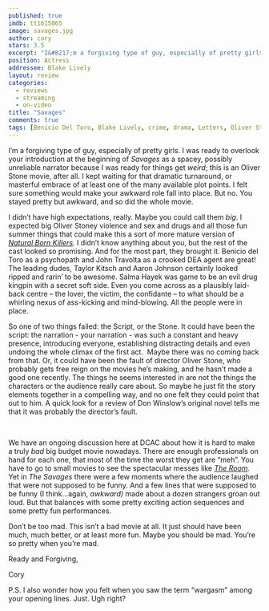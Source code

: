 ```yaml
---
published: true
imdb: tt1615065
image: savages.jpg
author: cory
stars: 3.5
excerpt: "I&#8217;m a forgiving type of guy, especially of pretty girls. I was ready to overlook your introduction at the beginning of <em>Savages </em>as a spacey, possibly unreliable narrator because I was ready for things get <em>weird</em>; this is an Oliver Stone movie, after all. "
position: Actress
addressee: Blake Lively
layout: review
categories:
  - reviews
  - streaming
  - on-video
title: "Savages"
comments: true
tags: [Benicio Del Toro, Blake Lively, crime, drama, Letters, Oliver Stone, Salma Hayek, Savages]
---
```

<p>I&#8217;m a forgiving type of guy, especially of pretty girls. I was ready to overlook your introduction at the beginning of <em>Savages </em>as a spacey, possibly unreliable narrator because I was ready for things get <em>weird</em>; this is an Oliver Stone movie, after all. I kept waiting for that dramatic turnaround, or masterful embrace of at least one of the many available plot points. I felt sure something would make your awkward role fall into place. But no. You stayed pretty but awkward, and so did the whole movie.</p>
<p>I didn&#8217;t have high expectations, really. Maybe you could call them <em>big</em>. I expected big Oliver Stoney violence and sex and drugs and all those fun summer things that could make this a sort of more mature version of <a href="http://www.zip.ca/Browse/Title.aspx?f=clid(108689)"><em>Natural Born Killers</em></a><em>. </em>I didn&#8217;t know anything about you, but the rest of the cast looked so promising. And for the most part, they brought it. Benicio del Toro as a psychopath and John Travolta as a crooked DEA agent are great! The leading dudes, Taylor Kitsch and Aaron Johnson certainly looked ripped and rarin&#8217; to be awesome. Salma Hayek was game to be an evil drug kingpin with a secret soft side. Even you come across as a plausibly laid-back centre &ndash; the lover, the victim, the confidante &ndash; to what should be a whirling nexus of ass-kicking and mind-blowing. All the people were in place.&nbsp;</p>
<p>So one of two things failed: the Script, or the Stone. It could have been the script: the narration - your narration - was such a constant and heavy presence, introducing everyone, establishing distracting details and even undoing the whole climax of the first act.&nbsp; Maybe there was no coming back from that. Or, it could have been the fault of director Oliver Stone, who probably gets free reign on the movies he&#8217;s making, and he hasn&#8217;t made a good one recently. The things he seems interested in are not the things the characters or the audience really care about. So maybe he just fit the story elements together in a compelling way, and no one felt they could point that out to him. A quick look for a review of Don Winslow&rsquo;s original novel tells me that it was probably the director&#8217;s fault.</p>
<p>&nbsp;</p>
<p>We have an ongoing discussion here at DCAC about how it is hard to make a truly <em>bad</em> big budget movie nowadays. There are enough professionals on hand for each one, that most of the time the worst they get are &#8220;meh&#8221;. You have to go to small movies to see the spectacular messes like <a href="http://www.zip.ca/Browse/Title.aspx?f=titleId(165666)"><em>The Room</em></a><em>. </em>Yet in <em>The Savages</em> there were a few moments where the audience laughed that were not supposed to be funny. And a few lines that were supposed to be funny (I think&hellip;again, <em>awkward) </em>made about a dozen strangers groan out loud. But that balances with some pretty exciting action sequences and some pretty fun performances.</p>
<p>Don&#8217;t be too mad. This isn&#8217;t a bad movie at all. It just should have been much, much better, or at least more fun. Maybe you should be mad. You&rsquo;re so pretty when you&rsquo;re mad.</p>
<p>Ready and Forgiving,</p>
<p>Cory</p>
<p>P.S. I also wonder how you felt when you saw the term &#8220;wargasm&#8221; among your opening lines. Just. Ugh right?</p></div>
